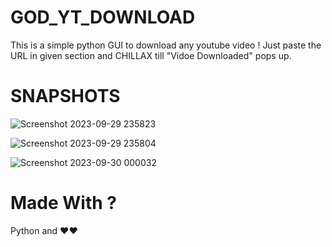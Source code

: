 # GOD_YT_DOWNLOAD
This is a simple python GUI to download any youtube video ! Just paste the URL in given section and CHILLAX  till "Vidoe Downloaded" pops up.

# SNAPSHOTS

![Screenshot 2023-09-29 235823](https://github.com/ArunavaCoderEm/GOD_YT_DOWNLOAD/assets/121813676/8c5ded83-c059-49d7-9ea0-52a77ebec0c7)


![Screenshot 2023-09-29 235804](https://github.com/ArunavaCoderEm/GOD_YT_DOWNLOAD/assets/121813676/32725f1f-ec48-44da-acd8-6704c17557df)


![Screenshot 2023-09-30 000032](https://github.com/ArunavaCoderEm/GOD_YT_DOWNLOAD/assets/121813676/5601236e-9b28-42e2-9ba3-3ce57dd3420d)


# Made With ?
Python and ❤️❤️

